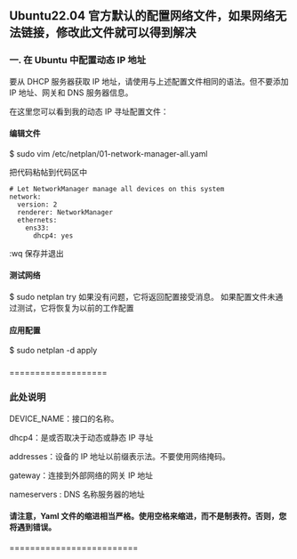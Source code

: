 

## Ubuntu22.04 官方默认的配置网络文件，如果网络无法链接，修改此文件就可以得到解决

### 一. 在 Ubuntu 中配置动态 IP 地址

要从 DHCP 服务器获取 IP 地址，请使用与上述配置文件相同的语法。但不要添加 IP 地址、网关和 DNS 服务器信息。

在这里您可以看到我的动态 IP 寻址配置文件：

#### 编辑文件 
$ sudo vim /etc/netplan/01-network-manager-all.yaml

把代码粘帖到代码区中

```
# Let NetworkManager manage all devices on this system
network:
  version: 2
  renderer: NetworkManager
  ethernets:
    ens33:
      dhcp4: yes

```

:wq 保存并退出
#### 测试网络
$ sudo netplan try
如果没有问题，它将返回配置接受消息。 如果配置文件未通过测试，它将恢复为以前的工作配置
#### 应用配置
$ sudo netplan -d apply


### 

===================
### 此处说明

DEVICE_NAME：接口的名称。

dhcp4：是或否取决于动态或静态 IP 寻址

addresses：设备的 IP 地址以前缀表示法。不要使用网络掩码。

gateway：连接到外部网络的网关 IP 地址

nameservers : DNS 名称服务器的地址

#### 请注意，Yaml 文件的缩进相当严格。使用空格来缩进，而不是制表符。否则，您将遇到错误。

=========================

